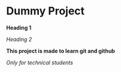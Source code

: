 # Dummy Project

**Heading 1**

*Heading 2*

**This project is made to learn git and github**

*Only for technical students*
